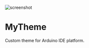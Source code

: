 ![screenshot](https://raw.githubusercontent.com/jeffThompson/DarkArduinoTheme/master/screenshot.png)
# MyTheme
Custom theme for Arduino IDE platform.
